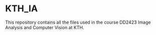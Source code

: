 # KTH_IA
This repository contains all the files used in the course DD2423 Image Analysis and Computer Vision at KTH. 
